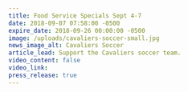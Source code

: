 ```yaml
---
title: Food Service Specials Sept 4-7
date: 2018-09-07 07:58:00 -0500
expire_date: 2018-09-26 00:00:00 -0500
image: /uploads/cavaliers-soccer-small.jpg
news_image_alt: Cavaliers Soccer
article_lead: Support the Cavaliers soccer team.
video_content: false
video_link:
press_release: true
---
```

